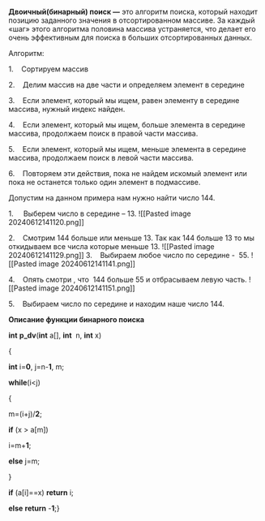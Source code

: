 

**Двоичный(бинарный) поиск —** это алгоритм поиска, который находит позицию заданного значения в отсортированном массиве. За каждый «шаг» этого алгоритма половина массива устраняется, что делает его очень эффективным для поиска в больших отсортированных данных.

Алгоритм:

1.    Сортируем массив

2.    Делим массив на две части и определяем элемент в середине

3.    Если элемент, который мы ищем, равен элементу в середине массива, нужный индекс найден.

4.    Если элемент, который мы ищем, больше элемента в середине массива, продолжаем поиск в правой части массива.

5.    Если элемент, который мы ищем, меньше элемента в середине массива, продолжаем поиск в левой части массива.

6.    Повторяем эти действия, пока не найдем искомый элемент или пока не останется только один элемент в подмассиве.

Допустим на данном примера нам нужно найти число 144.

1.     Выберем число в середине – 13.
![[Pasted image 20240612141120.png]]

2.    Смотрим 144 больше или меньше 13. Так как 144 больше 13 то мы откидываем все числа которые меньше 13.
![[Pasted image 20240612141129.png]]
3.    Выбираем любое число по середине -  55.
![[Pasted image 20240612141141.png]]

4.    Опять смотри , что  144 больше 55 и отбрасываем левую часть.
![[Pasted image 20240612141151.png]]

5.    Выбираем число по середине и находим наше число 144.

**Описание функции бинарного поиска**

**int** **p_dv**(**int** a[], **int**  n, **int** x)

{

**int** i=**0**, j=n-**1**, m;

**while**(i<j)

{

m=(i+j)/**2**;

**if** (x > a[m])

i=m+**1**;

**else** j=m;

}

**if** (a[i]==x) **return** i;

**else** **return** -**1**;}